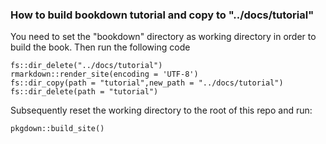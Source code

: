 ### How to build bookdown tutorial and copy to "../docs/tutorial" 

You need to set the "bookdown" directory as working directory in order to 
build the book. Then run the following code

```
fs::dir_delete("../docs/tutorial")
rmarkdown::render_site(encoding = 'UTF-8')
fs::dir_copy(path = "tutorial",new_path = "../docs/tutorial")
fs::dir_delete(path = "tutorial")

```

Subsequently reset the working directory to the root of this repo and 
run: 

```
pkgdown::build_site()

```
